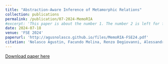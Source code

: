 ```yaml
---
title: "Abstraction-Aware Inference of Metamorphic Relations"
collection: publications
permalink: /publication/07-2024-MemoRIA
#excerpt: 'This paper is about the number 1. The number 2 is left for future work.'
date: 2024-07-18
venue: 'FSE 2024'
paperurl: 'http://agusnolasco.github.io/files/MemoRIA-FSE24.pdf'
citation: 'Nolasco Agustin, Facundo Molina, Renzo Degiovanni, Alessandra Gorla, Diego Garbervetsky, Mike Papadakis, Sebastian Uchitel, Nazareno Aguirre, and Marcelo F. Frias. Abstraction-Aware Inference of Metamorphic Relations. The ACM International Conference on the Foundations of Software Engineering (FSE), 7 2024. Accepted, to appear in FSE on July 2024.'
---
```

<!--This paper is about the number 1. The number 2 is left for future work.-->

[Download paper here](http://agusnolasco.github.io/files/MemoRIA-FSE24.pdf)

<!--Recommended citation: Your Name, You. (2009). "Paper Title Number 1." <i>Journal 1</i>. 1(1).-->
